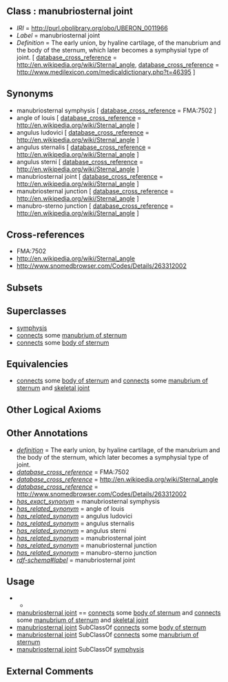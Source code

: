 
## Class : manubriosternal joint

 * *IRI* = http://purl.obolibrary.org/obo/UBERON_0011966
 * *Label* = manubriosternal joint
 * *Definition* = The early union, by hyaline cartilage, of the manubrium and the body of the sternum, which later becomes a symphysial type of joint. [ [database_cross_reference](../../ef/oboInOwl#hasDbXref.md) = http://en.wikipedia.org/wiki/Sternal_angle, [database_cross_reference](../../ef/oboInOwl#hasDbXref.md) = http://www.medilexicon.com/medicaldictionary.php?t=46395 ]

## Synonyms

 * manubriosternal symphysis [ [database_cross_reference](../../ef/oboInOwl#hasDbXref.md) = FMA:7502 ]
 * angle of louis [ [database_cross_reference](../../ef/oboInOwl#hasDbXref.md) = http://en.wikipedia.org/wiki/Sternal_angle ]
 * angulus ludovici [ [database_cross_reference](../../ef/oboInOwl#hasDbXref.md) = http://en.wikipedia.org/wiki/Sternal_angle ]
 * angulus sternalis [ [database_cross_reference](../../ef/oboInOwl#hasDbXref.md) = http://en.wikipedia.org/wiki/Sternal_angle ]
 * angulus sterni [ [database_cross_reference](../../ef/oboInOwl#hasDbXref.md) = http://en.wikipedia.org/wiki/Sternal_angle ]
 * manubriosternal joint [ [database_cross_reference](../../ef/oboInOwl#hasDbXref.md) = http://en.wikipedia.org/wiki/Sternal_angle ]
 * manubriosternal junction [ [database_cross_reference](../../ef/oboInOwl#hasDbXref.md) = http://en.wikipedia.org/wiki/Sternal_angle ]
 * manubro-sterno junction [ [database_cross_reference](../../ef/oboInOwl#hasDbXref.md) = http://en.wikipedia.org/wiki/Sternal_angle ]

## Cross-references

 * FMA:7502
 * http://en.wikipedia.org/wiki/Sternal_angle
 * http://www.snomedbrowser.com/Codes/Details/263312002

## Subsets


## Superclasses

 * [symphysis](../../UBERON/16/UBERON_0002216.md)
 * [connects](../../RO/76/RO_0002176.md) some [manubrium of sternum](../../UBERON/05/UBERON_0002205.md)
 * [connects](../../RO/76/RO_0002176.md) some [body of sternum](../../UBERON/20/UBERON_0006820.md)

## Equivalencies

 * [connects](../../RO/76/RO_0002176.md) some [body of sternum](../../UBERON/20/UBERON_0006820.md) and [connects](../../RO/76/RO_0002176.md) some [manubrium of sternum](../../UBERON/05/UBERON_0002205.md) and [skeletal joint](../../UBERON/82/UBERON_0000982.md)

## Other Logical Axioms


## Other Annotations

 * *[definition](../../IAO/15/IAO_0000115.md)* = The early union, by hyaline cartilage, of the manubrium and the body of the sternum, which later becomes a symphysial type of joint.
 * *[database_cross_reference](../../ef/oboInOwl#hasDbXref.md)* = FMA:7502
 * *[database_cross_reference](../../ef/oboInOwl#hasDbXref.md)* = http://en.wikipedia.org/wiki/Sternal_angle
 * *[database_cross_reference](../../ef/oboInOwl#hasDbXref.md)* = http://www.snomedbrowser.com/Codes/Details/263312002
 * *[has_exact_synonym](../../ym/oboInOwl#hasExactSynonym.md)* = manubriosternal symphysis
 * *[has_related_synonym](../../ym/oboInOwl#hasRelatedSynonym.md)* = angle of louis
 * *[has_related_synonym](../../ym/oboInOwl#hasRelatedSynonym.md)* = angulus ludovici
 * *[has_related_synonym](../../ym/oboInOwl#hasRelatedSynonym.md)* = angulus sternalis
 * *[has_related_synonym](../../ym/oboInOwl#hasRelatedSynonym.md)* = angulus sterni
 * *[has_related_synonym](../../ym/oboInOwl#hasRelatedSynonym.md)* = manubriosternal joint
 * *[has_related_synonym](../../ym/oboInOwl#hasRelatedSynonym.md)* = manubriosternal junction
 * *[has_related_synonym](../../ym/oboInOwl#hasRelatedSynonym.md)* = manubro-sterno junction
 * *[rdf-schema#label](../../el/rdf-schema#label.md)* = manubriosternal joint

## Usage

 * -
 * [manubriosternal joint](../../UBERON/66/UBERON_0011966.md) == [connects](../../RO/76/RO_0002176.md) some [body of sternum](../../UBERON/20/UBERON_0006820.md) and [connects](../../RO/76/RO_0002176.md) some [manubrium of sternum](../../UBERON/05/UBERON_0002205.md) and [skeletal joint](../../UBERON/82/UBERON_0000982.md)
 * [manubriosternal joint](../../UBERON/66/UBERON_0011966.md) SubClassOf [connects](../../RO/76/RO_0002176.md) some [body of sternum](../../UBERON/20/UBERON_0006820.md)
 * [manubriosternal joint](../../UBERON/66/UBERON_0011966.md) SubClassOf [connects](../../RO/76/RO_0002176.md) some [manubrium of sternum](../../UBERON/05/UBERON_0002205.md)
 * [manubriosternal joint](../../UBERON/66/UBERON_0011966.md) SubClassOf [symphysis](../../UBERON/16/UBERON_0002216.md)

## External Comments


